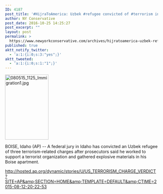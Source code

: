 ```yaml
---
ID: 4187
post_title: '#HijraToAmerica: Uzbek #refugee convicted of #terrorism in US #tcot #PJNET'
author: NY Conservative
post_date: 2016-10-25 14:25:27
post_excerpt: ""
layout: post
permalink: >
  https://www.newyorkconservative.com/archives/hijratoamerica-uzbek-refugee-convicted-of-terrorism-in-us-tcot-pjnet/
published: true
aktt_notify_twitter:
  - 'a:1:{i:0;s:3:"yes";}'
aktt_tweeted:
  - 'a:1:{i:0;s:1:"1";}'
---
```

<a href="https://www.newyorkconservative.com/wp-content/uploads/2015/08/080515_1125_Immigration1.jpg"><img class="alignnone  wp-image-3552" src="https://www.newyorkconservative.com/wp-content/uploads/2015/08/080515_1125_Immigration1-200x300.jpg" alt="080515_1125_Immigration1.jpg" width="143" height="215" /></a>

<span class="entry-content">BOISE, Idaho (AP) -- A federal jury in Idaho has convicted an Uzbek refugee of three terrorism-related charges after prosecutors said he worked to support a terrorist organization and gathered explosive materials in his Boise apartment.</span>

<a href="http://hosted.ap.org/dynamic/stories/U/US_TERRORISM_CHARGE_VERDICT?SITE=AP&amp;SECTION=HOME&amp;TEMPLATE=DEFAULT&amp;CTIME=2015-08-12-20-22-53">http://hosted.ap.org/dynamic/stories/U/US_TERRORISM_CHARGE_VERDICT?SITE=AP&amp;SECTION=HOME&amp;TEMPLATE=DEFAULT&amp;CTIME=2015-08-12-20-22-53</a>

&nbsp;